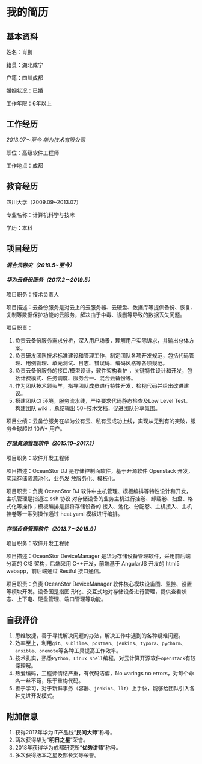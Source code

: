 # 我的简历

## 基本资料

姓名：肖鹏

籍贯：湖北咸宁

户籍：四川成都

婚姻状况：已婚

工作年限：6年以上

## 工作经历

*2013.07～至今  华为技术有限公司*

职位：高级软件工程师

工作地点：成都

## 教育经历

四川大学（2009.09~2013.07）

专业名称：计算机科学与技术

学历：本科

## 项目经历

#### *混合云容灾（2019.5~至今）*

#### *华为云备份服务（2017.2～2019.5）*

项目职务：技术负责人

项目描述：云备份服务是对云上的云服务器、云硬盘、数据库等提供备份、恢复、复制等数据保护功能的云服务，解决由于中毒、误删等导致的数据丢失问题。

项目职责：

1. 负责云备份服务需求分析，深入用户场景，理解用户实际诉求，并输出总体方案。
2. 负责研发团队技术标准建设和管理工作，制定团队各项开发规范，包括代码管理、用例管理、单元测试、日志、错误码、编码风格等各项规范。
3. 负责云备份服务的接口/模型设计，软件架构看护 ，关键特性设计和开发，包括计费模式、任务调度、服务合一、混合云备份等。
4. 作为团队技术领头羊，指导团队成员进行特性开发，检视代码并给出改进建议。
5. 搭建团队CI 环境，服务流水线，严格要求代码静态检查及Low Level Test。构建团队 wiki ，总结输出 50+技术文档，促进团队分享氛围。

项目业绩：云备份服务在华为公有云、私有云成功上线，实现从无到有的突破，服务全球超过 10W+
用户。

#### *存储资源管理软件（2015.10~2017.1）*

项目职务：软件开发工程师

项目描述：OceanStor DJ 是存储控制面软件，基于开源软件 Openstack 开发，实现存储资源池化、业务发
放服务化、模板化。

项目职责：负责 OceanStor DJ 软件中主机管理、模板编排等特性设计和开发，主机管理是指通过 ssh 协议
对存储设备的业务主机进行挂卷、卸载卷、扫盘、格式化等操作；模板编排是指将存储设备的
接入、池化、分配卷、主机接入、主机挂卷等一系列操作通过 heat yaml 模板进行编排。

#### *存储设备管理软件（2013.7～2015.9）*

项目职务：软件开发工程师

项目描述：OceanStor DeviceManager 是华为存储设备管理软件，采用前后端分离的 C/S 架构，后端采用
C++开发，前端基于 AngularJS 开发的 html5 webapp，前后端通过 Restful 接口通信。

项目职责：负责 OceanStor DeviceManager 软件核心模块设备图、监控、设置等模块开发。设备图是指图
形化、交互式地对存储设备进行管理，提供查看状态、上下电、硬盘管理、端口管理等功能。

## 自我评价

1. 思维敏捷，善于寻找解决问题的办法，解决工作中遇到的各种疑难问题。
2. 效率至上，利用```git```、```sublilme```、```postman```、```jenkins```、```typora```、```pycharm```、```ansible```、```onenote```等各种工具提高工作效率。
3. 技术扎实，熟悉```Python```、```Linux shell```编程，对云计算开源软件```openstack```有较深理解。
4. 热爱编码，工程师情结严重，有代码洁癖，No warings no errors，对每个命名一丝不苟，乐于重构代码。
5. 善于学习，对于新鲜事务（容器、```jenkins```、```llt```）上手快，能够给团队引入各种先进开发模式。

## 附加信息

1. 获得2017年华为IT产品线“**民间大师**”称号。
2. 两次获得华为“**明日之星**”荣誉。
3. 2018年获得华为成都研究所“**优秀讲师**”称号。
4. 多次获得版本之星及部长奖等荣誉。